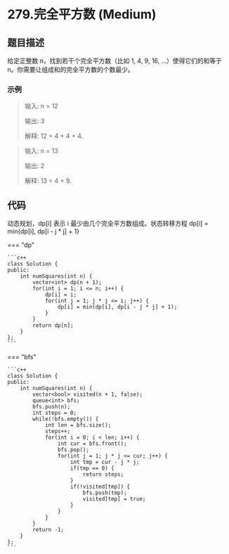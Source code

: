 # 279.完全平方数 (Medium)

## 题目描述

给定正整数 n，找到若干个完全平方数（比如 1, 4, 9, 16, ...）使得它们的和等于 n。你需要让组成和的完全平方数的个数最少。

### 示例

> 输入: n = 12
> 
> 输出: 3 
> 
> 解释: 12 = 4 + 4 + 4.

> 输入: n = 13
> 
> 输出: 2
> 
> 解释: 13 = 4 + 9.

## 代码

动态规划，dp[i] 表示 i 最少由几个完全平方数组成。状态转移方程 dp[i] = min{dp[i], dp[i - j * j] + 1}

=== "dp"

    ```c++
    class Solution {
    public:
        int numSquares(int n) {
            vector<int> dp(n + 1);
            for(int i = 1; i <= n; i++) {
                dp[i] = i;
                for(int j = 1; j * j <= i; j++) {
                    dp[i] = min(dp[i], dp[i - j * j] + 1);
                }
            }
            return dp[n];
        }
    };
    ```
    
=== "bfs"

    ```c++
    class Solution {
    public:
        int numSquares(int n) {
            vector<bool> visited(n + 1, false);
            queue<int> bfs;
            bfs.push(n);
            int steps = 0;
            while(!bfs.empty()) {
                int len = bfs.size();
                steps++;
                for(int i = 0; i < len; i++) {
                    int cur = bfs.front();
                    bfs.pop();
                    for(int j = 1; j * j <= cur; j++) {
                        int tmp = cur - j * j;
                        if(tmp == 0) {
                            return steps;
                        }
                        if(!visited[tmp]) {
                            bfs.push(tmp);
                            visited[tmp] = true;
                        }
                    }
                }
            }
            return -1;
        }
    };
    ```